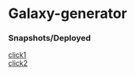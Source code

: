 # Galaxy-generator

### Snapshots/Deployed


[click1](https://beautiful-kleicha-c41fb6.netlify.app/)<br>
[click2](https://shiny-brigadeiros-cb1392.netlify.app/)<br>

